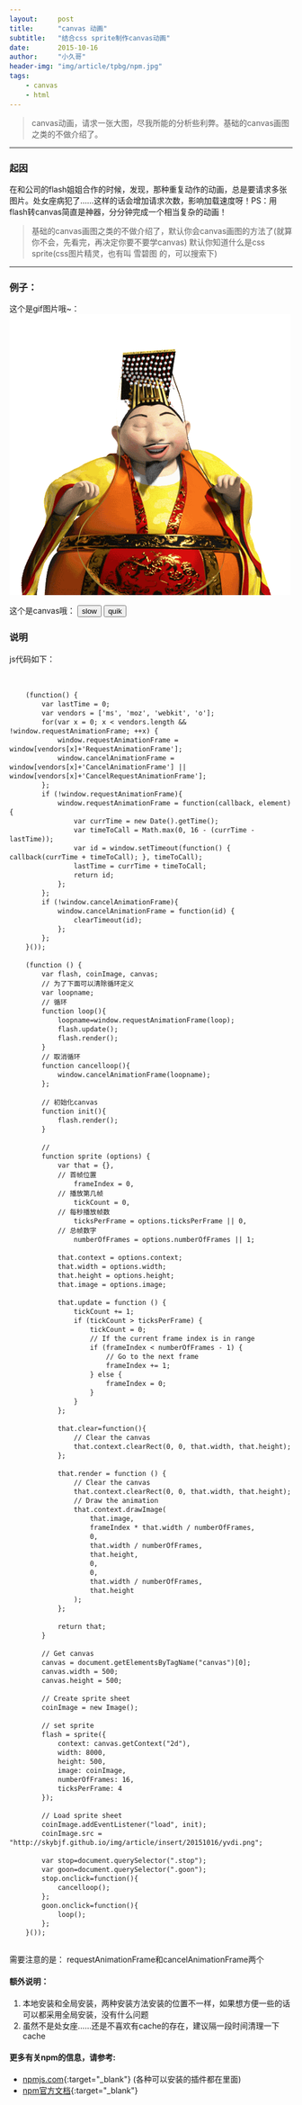 ```yaml
---
layout:     post
title:      "canvas 动画"
subtitle:   "结合css sprite制作canvas动画"
date:       2015-10-16
author:     "小久哥"
header-img: "img/article/tpbg/npm.jpg"
tags:
    - canvas
    - html
---
```


> canvas动画，请求一张大图，尽我所能的分析些利弊。基础的canvas画图之类的不做介绍了。

***

### 起因

在和公司的flash姐姐合作的时候，发现，那种重复动作的动画，总是要请求多张图片。处女座病犯了……这样的话会增加请求次数，影响加载速度呀！PS：用flash转canvas简直是神器，分分钟完成一个相当复杂的动画！

> 基础的canvas画图之类的不做介绍了，默认你会canvas画图的方法了(就算你不会，先看完，再决定你要不要学canvas)
> 默认你知道什么是css sprite(css图片精灵，也有叫 雪碧图 的，可以搜索下)

***

### 例子：
这个是gif图片哦~：
![img](/img/article/insert/20151016/yvdi.gif)

这个是canvas哦：
<canvas width="500" height="500"></canvas>
<button class="stop">slow</button>
<button class="goon">quik</button>
<!-- <script src="./yvdi.js"></script> -->
<script type="text/javascript">
	(function() {
	    var lastTime = 0;
	    var vendors = ['ms', 'moz', 'webkit', 'o'];
	    for(var x = 0; x < vendors.length && !window.requestAnimationFrame; ++x) {
	        window.requestAnimationFrame = window[vendors[x]+'RequestAnimationFrame'];
	        window.cancelAnimationFrame = window[vendors[x]+'CancelAnimationFrame'] || window[vendors[x]+'CancelRequestAnimationFrame'];
	    };
	    if (!window.requestAnimationFrame){
	        window.requestAnimationFrame = function(callback, element) {
	            var currTime = new Date().getTime();
	            var timeToCall = Math.max(0, 16 - (currTime - lastTime));
	            var id = window.setTimeout(function() { callback(currTime + timeToCall); }, timeToCall);
	            lastTime = currTime + timeToCall;
	            return id;
	        };
	    };
	    if (!window.cancelAnimationFrame){
	        window.cancelAnimationFrame = function(id) {
	            clearTimeout(id);
	        };
	    };
	}());

	(function () {
		var flash, coinImage, canvas;
		// 为了下面可以清除循环定义
		var loopname;
		// 循环
		function loop(){
			loopname=window.requestAnimationFrame(loop);
			flash.update();
			flash.render();
		}
		// 取消循环
		function cancelloop(){
			window.cancelAnimationFrame(loopname);
		};

		// 初始化canvas
		function init(){
			flash.render();
		}

		// 
		function sprite (options) {
			var that = {},
			// 首帧位置
				frameIndex = 0,
			// 播放第几帧
				tickCount = 0,
			// 每秒播放帧数
				ticksPerFrame = options.ticksPerFrame || 0,
			// 总帧数字
				numberOfFrames = options.numberOfFrames || 1;
			
			that.context = options.context;
			that.width = options.width;
			that.height = options.height;
			that.image = options.image;
			
			that.update = function () {
	            tickCount += 1;
	            if (tickCount > ticksPerFrame) {
					tickCount = 0;
	                // If the current frame index is in range
	                if (frameIndex < numberOfFrames - 1) {	
	                    // Go to the next frame
	                    frameIndex += 1;
	                } else {
	                    frameIndex = 0;
	                }
	            }
	        };
			
			that.clear=function(){
				// Clear the canvas
				that.context.clearRect(0, 0, that.width, that.height);
			};

			that.render = function () {
				// Clear the canvas
				that.context.clearRect(0, 0, that.width, that.height);
				// Draw the animation
				that.context.drawImage(
					that.image,
					frameIndex * that.width / numberOfFrames,
					0,
					that.width / numberOfFrames,
					that.height,
					0,
					0,
					that.width / numberOfFrames,
					that.height
				);
			};
			
			return that;
		}
		
		// Get canvas
		canvas = document.getElementsByTagName("canvas")[0];
		canvas.width = 500;
		canvas.height = 500;
		
		// Create sprite sheet
		coinImage = new Image();	
		
		// set sprite
		flash = sprite({
			context: canvas.getContext("2d"),
			width: 8000,
			height: 500,
			image: coinImage,
			numberOfFrames: 16,
			ticksPerFrame: 4
		});
		
		// Load sprite sheet
		coinImage.addEventListener("load", init);
		coinImage.src = "http://skybjf.github.io/img/article/insert/20151016/yvdi.png";

		var stop=document.querySelector(".stop");
		var goon=document.querySelector(".goon");
		stop.onclick=function(){
			cancelloop();
		};
		goon.onclick=function(){
			loop();
		};

	}());
</script>

### 说明
js代码如下：
<pre>
	<code>

	(function() {
	    var lastTime = 0;
	    var vendors = ['ms', 'moz', 'webkit', 'o'];
	    for(var x = 0; x < vendors.length && !window.requestAnimationFrame; ++x) {
	        window.requestAnimationFrame = window[vendors[x]+'RequestAnimationFrame'];
	        window.cancelAnimationFrame = window[vendors[x]+'CancelAnimationFrame'] || window[vendors[x]+'CancelRequestAnimationFrame'];
	    };
	    if (!window.requestAnimationFrame){
	        window.requestAnimationFrame = function(callback, element) {
	            var currTime = new Date().getTime();
	            var timeToCall = Math.max(0, 16 - (currTime - lastTime));
	            var id = window.setTimeout(function() { callback(currTime + timeToCall); }, timeToCall);
	            lastTime = currTime + timeToCall;
	            return id;
	        };
	    };
	    if (!window.cancelAnimationFrame){
	        window.cancelAnimationFrame = function(id) {
	            clearTimeout(id);
	        };
	    };
	}());

	(function () {
		var flash, coinImage, canvas;
		// 为了下面可以清除循环定义
		var loopname;
		// 循环
		function loop(){
			loopname=window.requestAnimationFrame(loop);
			flash.update();
			flash.render();
		}
		// 取消循环
		function cancelloop(){
			window.cancelAnimationFrame(loopname);
		};

		// 初始化canvas
		function init(){
			flash.render();
		}

		// 
		function sprite (options) {
			var that = {},
			// 首帧位置
				frameIndex = 0,
			// 播放第几帧
				tickCount = 0,
			// 每秒播放帧数
				ticksPerFrame = options.ticksPerFrame || 0,
			// 总帧数字
				numberOfFrames = options.numberOfFrames || 1;
			
			that.context = options.context;
			that.width = options.width;
			that.height = options.height;
			that.image = options.image;
			
			that.update = function () {
	            tickCount += 1;
	            if (tickCount > ticksPerFrame) {
					tickCount = 0;
	                // If the current frame index is in range
	                if (frameIndex < numberOfFrames - 1) {	
	                    // Go to the next frame
	                    frameIndex += 1;
	                } else {
	                    frameIndex = 0;
	                }
	            }
	        };
			
			that.clear=function(){
				// Clear the canvas
				that.context.clearRect(0, 0, that.width, that.height);
			};

			that.render = function () {
				// Clear the canvas
				that.context.clearRect(0, 0, that.width, that.height);
				// Draw the animation
				that.context.drawImage(
					that.image,
					frameIndex * that.width / numberOfFrames,
					0,
					that.width / numberOfFrames,
					that.height,
					0,
					0,
					that.width / numberOfFrames,
					that.height
				);
			};
			
			return that;
		}
		
		// Get canvas
		canvas = document.getElementsByTagName("canvas")[0];
		canvas.width = 500;
		canvas.height = 500;
		
		// Create sprite sheet
		coinImage = new Image();	
		
		// set sprite
		flash = sprite({
			context: canvas.getContext("2d"),
			width: 8000,
			height: 500,
			image: coinImage,
			numberOfFrames: 16,
			ticksPerFrame: 4
		});
		
		// Load sprite sheet
		coinImage.addEventListener("load", init);
		coinImage.src = "http://skybjf.github.io/img/article/insert/20151016/yvdi.png";

		var stop=document.querySelector(".stop");
		var goon=document.querySelector(".goon");
		stop.onclick=function(){
			cancelloop();
		};
		goon.onclick=function(){
			loop();
		};
	}());
	</code>
</pre>


需要注意的是：
requestAnimationFrame和cancelAnimationFrame两个

#### 额外说明：

1. 本地安装和全局安装，两种安装方法安装的位置不一样，如果想方便一些的话可以都采用全局安装，没有什么问题
2. 虽然不是处女座……还是不喜欢有cache的存在，建议隔一段时间清理一下cache

#### 更多有关npm的信息，请参考:

* [npmjs.com](http://npmjs.com/){:target="_blank"} (各种可以安装的插件都在里面)
* [npm官方文档](https://docs.npmjs.com/){:target="_blank"} 